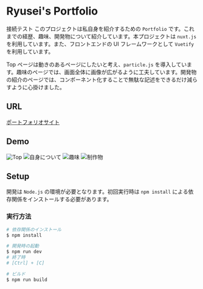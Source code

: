 # Ryusei's Portfolio
接続テスト
このプロジェクトは私自身を紹介するための `Portfolio` です。これまでの経歴、趣味、開発物について紹介しています。本プロジェクトは `nuxt.js` を利用しています。また、フロントエンドの UI フレームワークとして `Vuetify` を利用しています。

Top ページは動きのあるページにしたいと考え、`particle.js` を導入しています。趣味のページでは、画面全体に画像が広がるように工夫しています。開発物の紹介のページでは、コンポーネント化することで無駄な記述をできるだけ減らすように心掛けました。

## URL
[ポートフォリオサイト](https://ryusei-portfolio.herokuapp.com/)

## Demo
![Top](https://github.com/ryusei-tsune/README-Images/blob/main/Portfolio-index.jpg)
![自身について](https://github.com/ryusei-tsune/README-Images/blob/main/Portfolio-about.jpg)
![趣味](https://github.com/ryusei-tsune/README-Images/blob/main/Portfolio-hobby.jpg)
![制作物](https://github.com/ryusei-tsune/README-Images/blob/main/Portfolio-works.jpg)

## Setup
開発は `Node.js` の環境が必要となります。初回実行時は `npm install` による依存関係をインストールする必要があります。
### 実行方法
```bash
# 依存関係のインストール
$ npm install

# 開発時の起動
$ npm run dev
# 終了時
# [Ctrl] + [C]

# ビルド
$ npm run build
```
